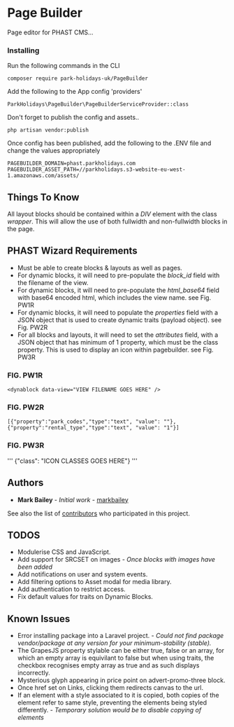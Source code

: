 # Page Builder

Page editor for PHAST CMS...

### Installing

Run the following commands in the CLI

```
composer require park-holidays-uk/PageBuilder
```

Add the following to the App config 'providers'

```
ParkHolidays\PageBuilder\PageBuilderServiceProvider::class
```

Don't forget to publish the config and assets..

```
php artisan vendor:publish
```

Once config has been published, add the following to the .ENV file and change the values appropriately

```
PAGEBUILDER_DOMAIN=phast.parkholidays.com
PAGEBUILDER_ASSET_PATH=//parkholidays.s3-website-eu-west-1.amazonaws.com/assets/
```

## Things To Know

All layout blocks should be contained within a *DIV* element with the class *wrapper*. This will allow the use of both
fullwidth and non-fullwidth blocks in the page.

## PHAST Wizard Requirements

* Must be able to create blocks & layouts as well as pages.
* For dynamic blocks, it will need to pre-populate the *block_id* field with the filename of the view.
* For dynamic blocks, it will need to pre-populate the *html_base64* field with base64 encoded html, which includes the view name. see Fig. PW1R
* For dynamic blocks, it will need to populate the *properties* field with a JSON object that is used to create dynamic traits (payload object). see Fig. PW2R
* For all blocks and layouts, it will need to set the *attributes* field, with a JSON object that has minimum of 1 property, which must be the class property. This is used to display an icon within pagebuilder. see Fig. PW3R

### FIG. PW1R
```
<dynablock data-view="VIEW FILENAME GOES HERE" />
```

### FIG. PW2R
```
[{"property":"park_codes","type":"text", "value": ""},{"property":"rental_type","type":"text", "value": "1"}]
```

### FIG. PW3R
'''
{"class": "ICON CLASSES GOES HERE"}
'''

## Authors

* **Mark Bailey** - *Initial work* - [markbailey](https://github.com/markbailey)

See also the list of [contributors](https://github.com/park-holidays-uk/pagebuilder/contributors) who participated in this project.

## TODOS

* Modulerise CSS and JavaScript.
* Add support for SRCSET on images - *Once blocks with images have been added*
* Add notifications on user and system events.
* Add filtering options to Asset modal for media library.
* Add authentication to restrict access.
* Fix default values for traits on Dynamic Blocks.

## Known Issues

* Error installing package into a Laravel project. - *Could not find package vendor/package at any version for your minimum-stability (stable).*
* The GrapesJS property stylable can be either true, false or an array, for which an empty array is equivilant to false but when using traits, the checkbox recognises empty array as true and as such displays incorrectly.
* Mysterious glyph appearing in price point on advert-promo-three block.
* Once href set on Links, clicking them redirects canvas to the url.
* If an element with a style associated to it is copied, both copies of the element refer to same style, preventing the elements being styled differently. - *Temporary solution would be to disable copying of elements*

